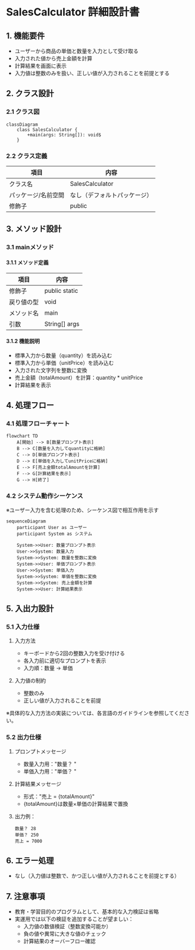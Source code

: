 # SalesCalculator 詳細設計書

## 1. 機能要件

- ユーザーから商品の単価と数量を入力として受け取る
- 入力された値から売上金額を計算
- 計算結果を画面に表示
- 入力値は整数のみを扱い、正しい値が入力されることを前提とする

## 2. クラス設計

### 2.1 クラス図

```mermaid
classDiagram
    class SalesCalculator {
        +main(args: String[]): void$
    }
```

### 2.2 クラス定義

| 項目 | 内容 |
|------|------|
| クラス名 | SalesCalculator |
| パッケージ/名前空間 | なし（デフォルトパッケージ） |
| 修飾子 | public |

## 3. メソッド設計

### 3.1 mainメソッド

#### 3.1.1 メソッド定義

| 項目 | 内容 |
|------|------|
| 修飾子 | public static |
| 戻り値の型 | void |
| メソッド名 | main |
| 引数 | String[] args |

#### 3.1.2 機能説明

- 標準入力から数量（quantity）を読み込む
- 標準入力から単価（unitPrice）を読み込む
- 入力された文字列を整数に変換
- 売上金額（totalAmount）を計算：quantity * unitPrice
- 計算結果を表示

## 4. 処理フロー

### 4.1 処理フローチャート

```mermaid
flowchart TD
    A[開始] --> B[数量プロンプト表示]
    B --> C[数量を入力してquantityに格納]
    C --> D[単価プロンプト表示]
    D --> E[単価を入力してunitPriceに格納]
    E --> F[売上金額totalAmountを計算]
    F --> G[計算結果を表示]
    G --> H[終了]
```

### 4.2 システム動作シーケンス

※ユーザー入力を含む処理のため、シーケンス図で相互作用を示す

```mermaid
sequenceDiagram
    participant User as ユーザー
    participant System as システム
    
    System->>User: 数量プロンプト表示
    User->>System: 数量入力
    System->>System: 数量を整数に変換
    System->>User: 単価プロンプト表示
    User->>System: 単価入力
    System->>System: 単価を整数に変換
    System->>System: 売上金額を計算
    System->>User: 計算結果表示
```

## 5. 入出力設計

### 5.1 入力仕様

1. 入力方法
   - キーボードから2回の整数入力を受け付ける
   - 各入力前に適切なプロンプトを表示
   - 入力順：数量 → 単価

2. 入力値の制約
   - 整数のみ
   - 正しい値が入力されることを前提

※具体的な入力方法の実装については、各言語のガイドラインを参照してください。

### 5.2 出力仕様

1. プロンプトメッセージ
   - 数量入力用："数量？ "
   - 単価入力用："単価？ "

2. 計算結果メッセージ
   - 形式："売上 = {totalAmount}"
   - {totalAmount}は数量×単価の計算結果で置換

3. 出力例：

   ```text
   数量？ 28
   単価？ 250
   売上 = 7000
   ```

## 6. エラー処理

- なし（入力値は整数で、かつ正しい値が入力されることを前提とする）

## 7. 注意事項

- 教育・学習目的のプログラムとして、基本的な入力検証は省略
- 実運用では以下の検証を追加することが望ましい：
  - 入力値の数値検証（整数変換可能か）
  - 負の値や異常に大きな値のチェック
  - 計算結果のオーバーフロー確認
